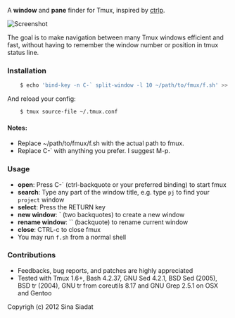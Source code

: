A __window__ and __pane__ finder for Tmux, inspired by [ctrlp](https://github.com/kien/ctrlp.vim/).

![Screenshot](http://i.imgur.com/cv55F.png)

The goal is to make navigation between many Tmux windows efficient and fast, without having to remember the window number or position in tmux status line.

### Installation
``` bash
    $ echo 'bind-key -n C-` split-window -l 10 ~/path/to/fmux/f.sh' >> ~/.tmux.conf
```
And reload your config:
``` bash
    $ tmux source-file ~/.tmux.conf
```

#### Notes:
* Replace ~/path/to/fmux/f.sh with the actual path to fmux.
* Replace C-` with anything you prefer. I suggest M-p.

### Usage
* __open__: Press C-` (ctrl-backquote or your preferred binding) to start fmux
* __search__: Type any part of the window title, e.g. type `pj` to find your `project` window
* __select__: Press the RETURN key
* __new window__: ` (two backquotes) to create a new window
* __rename window__: `` (backquote) to rename current window
* __close__: CTRL-c to close fmux
* You may run `f.sh` from a normal shell

### Contributions
* Feedbacks, bug reports, and patches are highly appreciated
* Tested with Tmux 1.6+, Bash 4.2.37, GNU Sed 4.2.1, BSD Sed (2005), BSD tr (2004), GNU tr from coreutils 8.17 and GNU Grep 2.5.1 on OSX and Gentoo

Copyrigh (c) 2012 Sina Siadat

